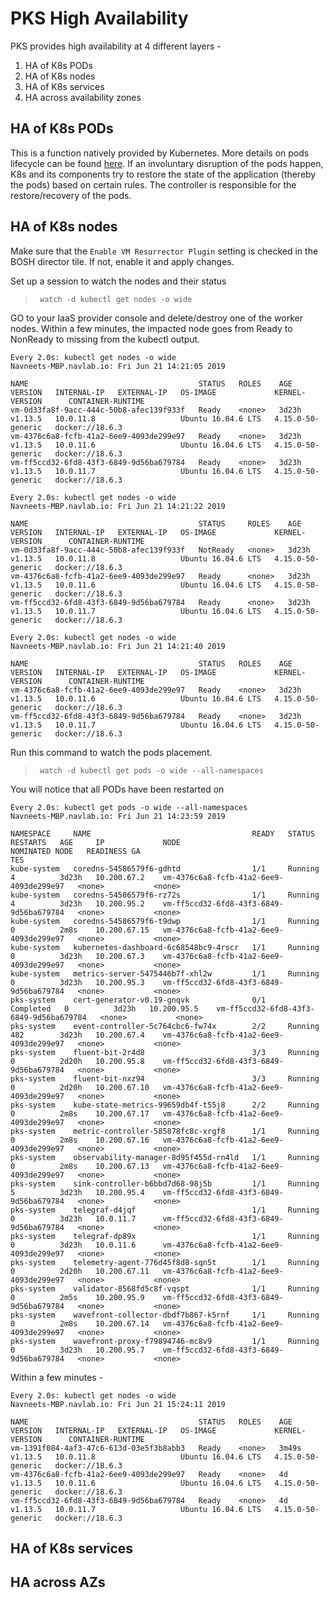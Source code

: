 
# PKS High Availability

PKS provides high availability at 4 different layers -

 1. HA of K8s PODs
 2. HA of K8s nodes
 3. HA of K8s services
 4. HA across availability zones

## HA of K8s PODs

This is a function natively provided by Kubernetes. More details on pods lifecycle can be found [here](https://kubernetes.io/docs/concepts/workloads/pods/pod-lifecycle/). If an involuntary disruption of the pods happen, K8s and its components try to restore the state of the application (thereby the pods) based on certain rules. The controller is responsible for the restore/recovery of the pods. 

## HA of K8s nodes

Make sure that the `Enable VM Resurrector Plugin` setting is checked in the BOSH director tile. If not, enable it and apply changes. 

Set up a session to watch the nodes and their status 
> ` watch -d kubectl get nodes -o wide`

GO to your IaaS provider console and delete/destroy one of the worker nodes.  Within a few minutes, the impacted node goes from Ready to NonReady to missing from the kubectl output. 

```shell
Every 2.0s: kubectl get nodes -o wide                                                                                              Navneets-MBP.navlab.io: Fri Jun 21 14:21:05 2019

NAME                                      STATUS   ROLES    AGE     VERSION   INTERNAL-IP   EXTERNAL-IP   OS-IMAGE             KERNEL-VERSION      CONTAINER-RUNTIME
vm-0d33fa8f-9acc-444c-50b8-afec139f933f   Ready    <none>   3d23h   v1.13.5   10.0.11.8                   Ubuntu 16.04.6 LTS   4.15.0-50-generic   docker://18.6.3
vm-4376c6a8-fcfb-41a2-6ee9-4093de299e97   Ready    <none>   3d23h   v1.13.5   10.0.11.6                   Ubuntu 16.04.6 LTS   4.15.0-50-generic   docker://18.6.3
vm-ff5ccd32-6fd8-43f3-6849-9d56ba679784   Ready    <none>   3d23h   v1.13.5   10.0.11.7                   Ubuntu 16.04.6 LTS   4.15.0-50-generic   docker://18.6.3
```

```shell
Every 2.0s: kubectl get nodes -o wide                                                                                              Navneets-MBP.navlab.io: Fri Jun 21 14:21:22 2019

NAME                                      STATUS     ROLES    AGE     VERSION   INTERNAL-IP   EXTERNAL-IP   OS-IMAGE             KERNEL-VERSION      CONTAINER-RUNTIME
vm-0d33fa8f-9acc-444c-50b8-afec139f933f   NotReady   <none>   3d23h   v1.13.5   10.0.11.8                   Ubuntu 16.04.6 LTS   4.15.0-50-generic   docker://18.6.3
vm-4376c6a8-fcfb-41a2-6ee9-4093de299e97   Ready      <none>   3d23h   v1.13.5   10.0.11.6                   Ubuntu 16.04.6 LTS   4.15.0-50-generic   docker://18.6.3
vm-ff5ccd32-6fd8-43f3-6849-9d56ba679784   Ready      <none>   3d23h   v1.13.5   10.0.11.7                   Ubuntu 16.04.6 LTS   4.15.0-50-generic   docker://18.6.3

```

```shell
Every 2.0s: kubectl get nodes -o wide                                                                                              Navneets-MBP.navlab.io: Fri Jun 21 14:21:40 2019

NAME                                      STATUS   ROLES    AGE     VERSION   INTERNAL-IP   EXTERNAL-IP   OS-IMAGE             KERNEL-VERSION      CONTAINER-RUNTIME
vm-4376c6a8-fcfb-41a2-6ee9-4093de299e97   Ready    <none>   3d23h   v1.13.5   10.0.11.6                   Ubuntu 16.04.6 LTS   4.15.0-50-generic   docker://18.6.3
vm-ff5ccd32-6fd8-43f3-6849-9d56ba679784   Ready    <none>   3d23h   v1.13.5   10.0.11.7                   Ubuntu 16.04.6 LTS   4.15.0-50-generic   docker://18.6.3

```

Run this command to watch the pods placement. 
> ` watch -d kubectl get pods -o wide --all-namespaces`

You will notice that all PODs have been restarted on 

```shell
Every 2.0s: kubectl get pods -o wide --all-namespaces                                                                              Navneets-MBP.navlab.io: Fri Jun 21 14:23:59 2019

NAMESPACE     NAME                                    READY   STATUS      RESTARTS   AGE     IP             NODE                                      NOMINATED NODE   READINESS GA
TES
kube-system   coredns-54586579f6-gdhtd                1/1     Running     4          3d23h   10.200.67.2    vm-4376c6a8-fcfb-41a2-6ee9-4093de299e97   <none>           <none>
kube-system   coredns-54586579f6-rz72s                1/1     Running     4          3d23h   10.200.95.2    vm-ff5ccd32-6fd8-43f3-6849-9d56ba679784   <none>           <none>
kube-system   coredns-54586579f6-t9dwp                1/1     Running     0          2m8s    10.200.67.15   vm-4376c6a8-fcfb-41a2-6ee9-4093de299e97   <none>           <none>
kube-system   kubernetes-dashboard-6c68548bc9-4rscr   1/1     Running     0          3d23h   10.200.67.3    vm-4376c6a8-fcfb-41a2-6ee9-4093de299e97   <none>           <none>
kube-system   metrics-server-5475446b7f-xhl2w         1/1     Running     0          3d23h   10.200.95.3    vm-ff5ccd32-6fd8-43f3-6849-9d56ba679784   <none>           <none>
pks-system    cert-generator-v0.19-gnqvk              0/1     Completed   0          3d23h   10.200.95.5    vm-ff5ccd32-6fd8-43f3-6849-9d56ba679784   <none>           <none>
pks-system    event-controller-5c764cbc6-fw74x        2/2     Running     482        3d23h   10.200.67.4    vm-4376c6a8-fcfb-41a2-6ee9-4093de299e97   <none>           <none>
pks-system    fluent-bit-2r4d8                        3/3     Running     0          2d20h   10.200.95.8    vm-ff5ccd32-6fd8-43f3-6849-9d56ba679784   <none>           <none>
pks-system    fluent-bit-nxz94                        3/3     Running     0          2d20h   10.200.67.10   vm-4376c6a8-fcfb-41a2-6ee9-4093de299e97   <none>           <none>
pks-system    kube-state-metrics-99659db4f-t55j8      2/2     Running     0          2m8s    10.200.67.17   vm-4376c6a8-fcfb-41a2-6ee9-4093de299e97   <none>           <none>
pks-system    metric-controller-585878fc8c-xrgf8      1/1     Running     0          2m8s    10.200.67.16   vm-4376c6a8-fcfb-41a2-6ee9-4093de299e97   <none>           <none>
pks-system    observability-manager-8d95f455d-rn4ld   1/1     Running     0          2m8s    10.200.67.13   vm-4376c6a8-fcfb-41a2-6ee9-4093de299e97   <none>           <none>
pks-system    sink-controller-b6bbd7d68-98j5b         1/1     Running     5          3d23h   10.200.95.4    vm-ff5ccd32-6fd8-43f3-6849-9d56ba679784   <none>           <none>
pks-system    telegraf-d4jqf                          1/1     Running     0          3d23h   10.0.11.7      vm-ff5ccd32-6fd8-43f3-6849-9d56ba679784   <none>           <none>
pks-system    telegraf-dp89x                          1/1     Running     0          3d23h   10.0.11.6      vm-4376c6a8-fcfb-41a2-6ee9-4093de299e97   <none>           <none>
pks-system    telemetry-agent-776d45f8d8-sqn5t        1/1     Running     0          2d20h   10.200.67.11   vm-4376c6a8-fcfb-41a2-6ee9-4093de299e97   <none>           <none>
pks-system    validator-8568fd5c8f-vqspt              1/1     Running     0          2m5s    10.200.95.9    vm-ff5ccd32-6fd8-43f3-6849-9d56ba679784   <none>           <none>
pks-system    wavefront-collector-dbdf7b867-k5rnf     1/1     Running     0          2m8s    10.200.67.14   vm-4376c6a8-fcfb-41a2-6ee9-4093de299e97   <none>           <none>
pks-system    wavefront-proxy-f79894746-mc8v9         1/1     Running     0          3d23h   10.200.95.7    vm-ff5ccd32-6fd8-43f3-6849-9d56ba679784   <none>           <none>

```

Within a few minutes -

```shell
Every 2.0s: kubectl get nodes -o wide                                                                                              Navneets-MBP.navlab.io: Fri Jun 21 15:24:11 2019

NAME                                      STATUS   ROLES    AGE     VERSION   INTERNAL-IP   EXTERNAL-IP   OS-IMAGE             KERNEL-VERSION      CONTAINER-RUNTIME
vm-1391f084-4af3-47c6-613d-03e5f3b8abb3   Ready    <none>   3m49s   v1.13.5   10.0.11.8                   Ubuntu 16.04.6 LTS   4.15.0-50-generic   docker://18.6.3
vm-4376c6a8-fcfb-41a2-6ee9-4093de299e97   Ready    <none>   4d      v1.13.5   10.0.11.6                   Ubuntu 16.04.6 LTS   4.15.0-50-generic   docker://18.6.3
vm-ff5ccd32-6fd8-43f3-6849-9d56ba679784   Ready    <none>   4d      v1.13.5   10.0.11.7                   Ubuntu 16.04.6 LTS   4.15.0-50-generic   docker://18.6.3
```

## HA of K8s services

## HA across AZs


<!--stackedit_data:
eyJoaXN0b3J5IjpbLTU1ODk2MjEyOSwtMTM0NjYxMzA1NiwtOT
k4MTM5NTcwLC01MDEzNzYxNywtMTU1ODI3MTA5NywtMTYyNTg4
MDE5Niw3MzA5OTgxMTZdfQ==
-->
